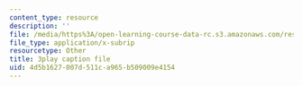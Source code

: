 ```yaml
---
content_type: resource
description: ''
file: /media/https%3A/open-learning-course-data-rc.s3.amazonaws.com/res-6-007-signals-and-systems-spring-2011/4d5b1627007d511ca965b509009e4154_P5Ce9tbK86M.vtt
file_type: application/x-subrip
resourcetype: Other
title: 3play caption file
uid: 4d5b1627-007d-511c-a965-b509009e4154
---
```

